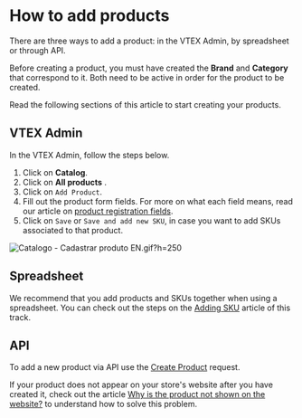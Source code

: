 # How to add products

There are three ways to add a product: in the VTEX Admin, by spreadsheet or through API.

Before creating a product, you must have created the __Brand__ and __Category__ that correspond to it. Both need to be active in order for the product to be created.

Read the following sections of this article to start creating your products.

## VTEX Admin

In the VTEX Admin, follow the steps below.

1. Click on __Catalog__.
2. Click on __All products__ .
3. Click on `Add Product`.
4. Fill out the product form fields. For more on what each field means, read our article on [product registration fields](https://help.vtex.com/en/tutorial/product-registration-fields--4dYXWIK3zyS8IceKkQseke).
5. Click on `Save` or `Save and add new SKU`, in case you want to add SKUs associated to that product.

![Catalogo - Cadastrar produto EN.gif?h=250](//images.ctfassets.net/alneenqid6w5/4Egs4EQBhRUeVCGRvIyNE2/0a89b7d303c4b2a67a686bd9d696bff4/Catalogo_-_Cadastrar_produto_EN.gif_h_250)

## Spreadsheet

We recommend that you add products and SKUs together when using a spreadsheet. You can check out the steps on the [Adding SKU](https://help.vtex.com/en/tracks/catalog-101--5AF0XfnjfWeopIFBgs3LIQ/17PxekVPmVYI4c3OCQ0ddJ) article of this track.

## API

To add a new product via API use the [Create Product](https://developers.vtex.com/vtex-rest-api/reference/post-product) request.

<div class="alert alert-info">
If your product does not appear on your store's website after you have created it, check out the article <a href="https://help.vtex.com/pt/faq/why-is-the-product-not-shown-on-the-website--frequentlyAskedQuestions_382">Why is the product not shown on the website?</a> to understand how to solve this problem.
</div>
